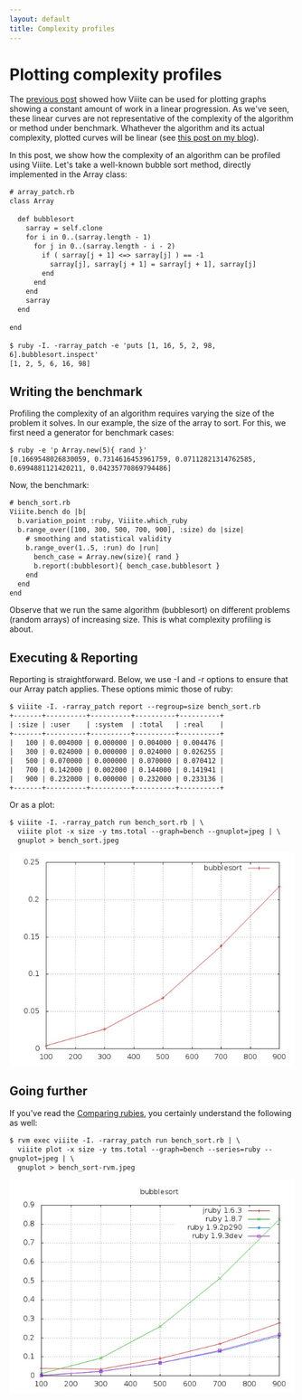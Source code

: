 ```yaml
---
layout: default
title: Complexity profiles
---
```

# Plotting complexity profiles

The [previous post](use-cases/linear-progressions) showed how Viiite can be used for plotting graphs showing a constant amount of work in a linear progression. As we've seen, these linear curves are not representative of the complexity of the algorithm or method under benchmark. Whathever the algorithm and its actual complexity, plotted curves will be linear (see [this post on my blog](http://www.revision-zero.org/benchmarking)).

In this post, we show how the complexity of an algorithm can be profiled using Viiite. Let's take a well-known bubble sort method, directly implemented in the Array class:

    # array_patch.rb
    class Array
    
      def bubblesort
        sarray = self.clone
        for i in 0..(sarray.length - 1)
          for j in 0..(sarray.length - i - 2)
            if ( sarray[j + 1] <=> sarray[j] ) == -1
              sarray[j], sarray[j + 1] = sarray[j + 1], sarray[j]
            end
          end
        end
        sarray
      end
    
    end

    $ ruby -I. -rarray_patch -e 'puts [1, 16, 5, 2, 98, 6].bubblesort.inspect'
    [1, 2, 5, 6, 16, 98]

## Writing the benchmark

Profiling the complexity of an algorithm requires varying the size of the problem it solves. In our example, the size of the array to sort. For this, we first need a generator for benchmark cases:

    $ ruby -e 'p Array.new(5){ rand }'
    [0.1669548026830059, 0.7314616453961759, 0.07112821314762585, 0.6994881121420211, 0.04235770869794486]

Now, the benchmark:

    # bench_sort.rb
    Viiite.bench do |b|
      b.variation_point :ruby, Viiite.which_ruby
      b.range_over([100, 300, 500, 700, 900], :size) do |size|
        # smoothing and statistical validity 
        b.range_over(1..5, :run) do |run|
          bench_case = Array.new(size){ rand }
          b.report(:bubblesort){ bench_case.bubblesort }
        end
      end
    end

Observe that we run the same algorithm (bubblesort) on different problems (random arrays) of increasing size. This is what complexity profiling is about.

## Executing & Reporting

Reporting is straightforward. Below, we use -I and -r options to ensure that our Array patch applies. These options mimic those of ruby:

    $ viiite -I. -rarray_patch report --regroup=size bench_sort.rb
    +-------+----------+----------+----------+----------+
    | :size | :user    | :system  | :total   | :real    |
    +-------+----------+----------+----------+----------+
    |   100 | 0.004000 | 0.000000 | 0.004000 | 0.004476 |
    |   300 | 0.024000 | 0.000000 | 0.024000 | 0.026255 |
    |   500 | 0.070000 | 0.000000 | 0.070000 | 0.070412 |
    |   700 | 0.142000 | 0.002000 | 0.144000 | 0.141941 |
    |   900 | 0.232000 | 0.000000 | 0.232000 | 0.233136 |
    +-------+----------+----------+----------+----------+

Or as a plot:

    $ viiite -I. -rarray_patch run bench_sort.rb | \
      viiite plot -x size -y tms.total --graph=bench --gnuplot=jpeg | \
      gnuplot > bench_sort.jpeg

![Plotting a complexity profile](images/bench_sort.jpeg)

## Going further

If you've read the [Comparing rubies](use-cases/comparing-rubies), you certainly understand the following as well:

    $ rvm exec viiite -I. -rarray_patch run bench_sort.rb | \
      viiite plot -x size -y tms.total --graph=bench --series=ruby --gnuplot=jpeg | \
      gnuplot > bench_sort-rvm.jpeg

![Plotting a complexity profile](images/bench_sort-rvm.jpeg)

